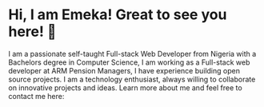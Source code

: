 # Hi, I am Emeka! Great to see you here! 👋

I am a passionate self-taught Full-stack Web Developer from Nigeria with a Bachelors degree in Computer Science, I am working as a Full-stack web developer at ARM Pension Managers, I have experience building open source projects. I am a technology enthusiast, always willing to collaborate on innovative projects and ideas. Learn more about me and feel free to contact me here:
